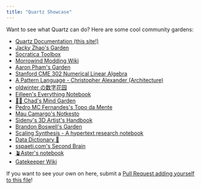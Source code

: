 ```yaml
---
title: "Quartz Showcase"
---
```


Want to see what Quartz can do? Here are some cool community gardens:

- [Quartz Documentation (this site!)](https://quartz.jzhao.xyz/)
- [Jacky Zhao's Garden](https://jzhao.xyz/)
- [Socratica Toolbox](https://toolbox.socratica.info/)
- [Morrowind Modding Wiki](https://morrowind-modding.github.io/)
- [Aaron Pham's Garden](https://aarnphm.xyz/)
- [Stanford CME 302 Numerical Linear Algebra](https://ericdarve.github.io/NLA/)
- [A Pattern Language - Christopher Alexander (Architecture)](https://patternlanguage.cc/)
- [oldwinter の数字花园](https://garden.oldwinter.top/)
- [Eilleen's Everything Notebook](https://quartz.eilleeenz.com/)
- [🧠🌳 Chad's Mind Garden](https://www.chadly.net/)
- [Pedro MC Fernandes's Topo da Mente](https://www.pmcf.xyz/topo-da-mente/)
- [Mau Camargo's Notkesto](https://notes.camargomau.com/)
- [Sideny's 3D Artist's Handbook](https://sidney-eliot.github.io/3d-artists-handbook/)
- [Brandon Boswell's Garden](https://brandonkboswell.com)
- [Scaling Synthesis - A hypertext research notebook](https://scalingsynthesis.com/)
- [Data Dictionary 🧠](https://glossary.airbyte.com/)
- [sspaeti.com's Second Brain](https://brain.sspaeti.com/)
- [🪴Aster's notebook](https://notes.asterhu.com)
- [Gatekeeper Wiki](https://www.gatekeeper.wiki)

If you want to see your own on here, submit a [Pull Request adding yourself to this file](https://github.com/jackyzha0/quartz/blob/v4/docs/showcase.md)!
